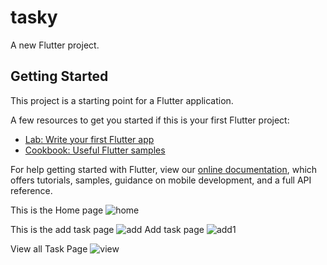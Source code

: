 # tasky

A new Flutter project.

## Getting Started

This project is a starting point for a Flutter application.

A few resources to get you started if this is your first Flutter project:

- [Lab: Write your first Flutter app](https://flutter.dev/docs/get-started/codelab)
- [Cookbook: Useful Flutter samples](https://flutter.dev/docs/cookbook)

For help getting started with Flutter, view our
[online documentation](https://flutter.dev/docs), which offers tutorials,
samples, guidance on mobile development, and a full API reference.

This is the Home page
![home](https://user-images.githubusercontent.com/67690156/182707012-d7392ad6-542e-4ab7-87ca-2f4a51d88949.JPG)

This is the add task page 
![add](https://user-images.githubusercontent.com/67690156/182707126-6c7494a3-3b2b-48a4-9ea7-023ae7598643.JPG)
Add task page
![add1](https://user-images.githubusercontent.com/67690156/182707147-89aa4a5c-a75f-4fdd-a30e-ea711d99848b.JPG)

View all Task Page
![view](https://user-images.githubusercontent.com/67690156/182707175-dbc28cec-616f-4b69-a33e-613707710ce4.JPG)
